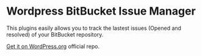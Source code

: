 # Wordpress BitBucket Issue Manager

This plugins easily allows you to track the lastest issues (Opened and resolved) of your BitBucket repository.

[Get it on WordPress.org](http://goo.gl/VCglW7 "Bitbucket Issue Manager on WordPress.org") official repo.
